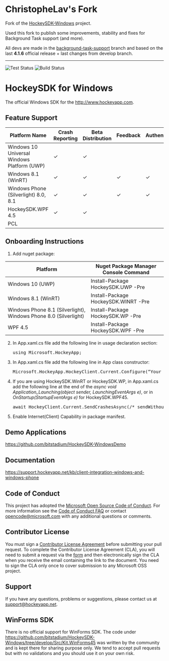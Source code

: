 # ChristopheLav's Fork

Fork of the [HockeySDK-Windows](https://github.com/bitstadium/HockeySDK-Windows) project.

Used this fork to publish some improvements, stability and fixes for Background Task support (and more).

All devs are made in the [background-task-support](https://github.com/ChristopheLav/HockeySDK-Windows/tree/background-task-support) branch and based on the last __4.1.6__ official release + last changes from develop branch.


---


![Test Status](https://mseng.visualstudio.com/DefaultCollection/_apis/public/build/definitions/96a62c4a-58c2-4dbb-94b6-5979ebc7f2af/2471/badge)
![Build Status](https://mseng.visualstudio.com/DefaultCollection/_apis/public/build/definitions/96a62c4a-58c2-4dbb-94b6-5979ebc7f2af/2560/badge)

HockeySDK for Windows
=========

The official Windows SDK for the http://www.hockeyapp.com.

## Feature Support

| Platform Name | Crash Reporting  | Beta Distribution | Feedback | Authentication | Custom Events | Usage Metrics
| --- | --- | --- | --- | --- | --- | --- |
| Windows 10 Universal Windows Platform (UWP) | &#x2713; | &#x2713; |  |  | &#x2713; | &#x2713;
| Windows 8.1 (WinRT) | &#x2713; | &#x2713; | &#x2713; | &#x2713; | &#x2713; | &#x2713;
| Windows Phone (Silverlight) 8.0, 8.1 | &#x2713; | &#x2713; | &#x2713; | &#x2713; | &#x2713; | &#x2713;
| HockeySDK.WPF 4.5 | &#x2713; | &#x2713; | | |  | 
| PCL |  |  |  |  | &#x2713; | |

## Onboarding Instructions 
1. Add nuget package: 

| Platform | Nuget Package Manager Console Command |
| --- | --- |
| Windows 10 (UWP) | Install-Package HockeySDK.UWP -Pre |
| Windows 8.1 (WinRT) | Install-Package HockeySDK.WINRT -Pre |
| Windows Phone 8.1 (Silverlight), Windows Phone 8.0 (Silverlight) | Install-Package HockeySDK.WP -Pre |
| WPF 4.5 | Install-Package HockeySDK.WPF -Pre |

2. In App.xaml.cs file add the following line in usage declaration section: <pre>using Microsoft.HockeyApp;</pre>
3. In App.xaml.cs file add the following line in App class constructor: <pre>Microsoft.HockeyApp.HockeyClient.Current.Configure(“Your_App_ID”);</pre>
4. If you are using HockeySDK.WinRT or HockeySDK.WP, in App.xaml.cs add the following line at the end of the <i>async void Application_Launching(object sender, LaunchingEventArgs e)</i>, or in <i>OnStartup(StartupEventArgs e)</i> for HockeySDK.WPF45.
   <pre>await HockeyClient.Current.SendCrashesAsync(/* sendWithoutAsking: true */);</pre>
5. Enable Internet(Client) Capability in package manifest.

## Demo Applications
https://github.com/bitstadium/HockeySDK-WindowsDemo

## Documentation
https://support.hockeyapp.net/kb/client-integration-windows-and-windows-phone

## Code of Conduct
This project has adopted the [Microsoft Open Source Code of Conduct](https://opensource.microsoft.com/codeofconduct/). For more information see the [Code of Conduct FAQ](https://opensource.microsoft.com/codeofconduct/faq/) or contact [opencode@microsoft.com](mailto:opencode@microsoft.com) with any additional questions or comments.

## Contributor License
You must sign a [Contributor License Agreement](https://cla.microsoft.com/) before submitting your pull request. To complete the Contributor License Agreement (CLA), you will need to submit a request via the [form](https://cla.microsoft.com/) and then electronically sign the CLA when you receive the email containing the link to the document. You need to sign the CLA only once to cover submission to any Microsoft OSS project. 

## Support
If you have any questions, problems or suggestions, please contact us at [support@hockeyapp.net](mailto:support@hockeyapp.net).

## WinForms SDK
There is no official support for WinForms SDK. The code under https://github.com/bitstadium/HockeySDK-Windows/tree/develop/Src/Kit.WinForms45 was written by the community and is kept there for sharing purpose only. We tend to accept pull requests but with no validations and you should use it on your own risk.
